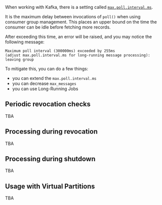 When working with Kafka, there is a setting called [`max.poll.interval.ms`](https://docs.confluent.io/platform/current/installation/configuration/consumer-configs.html#consumerconfigs_max.poll.interval.ms).

It is the maximum delay between invocations of `poll()` when using consumer group management. This places an upper bound on the time the consumer can be idle before fetching more records.

After exceeding this time, an error will be raised, and you may notice the following message:

```
Maximum poll interval (300000ms) exceeded by 255ms 
(adjust max.poll.interval.ms for long-running message processing): leaving group
```

To mitigate this, you can do a few things:

- you can extend the `max.poll.interval.ms`
- you can decrease `max_messages`
- you can use Long-Running Jobs

## Periodic revocation checks

TBA

## Processing during revocation

TBA

## Processing during shutdown

TBA

## Usage with Virtual Partitions

TBA
